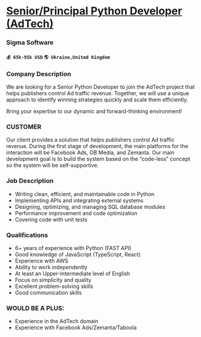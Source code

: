 # [Senior/Principal Python Developer (AdTech)](https://www.remotewlb.com/apply/senior-principal-python-developer-adtech)  
### Sigma Software  
#### `💰 65k-95k USD` `🌎 Ukraine,United Kingdom`  

### Company Description

We are looking for a Senior Python Developer to join the AdTech project that helps publishers control Ad traffic revenue. Together, we will use a unique approach to identify winning strategies quickly and scale them efficiently.

Bring your expertise to our dynamic and forward-thinking environment!

### CUSTOMER

Our client provides a solution that helps publishers control Ad traffic revenue. During the first stage of development, the main platforms for the interaction will be Facebook Ads, OB Media, and Zemanta. Our main development goal is to build the system based on the “code-less” concept so the system will be self-supportive.

### Job Description

  * Writing clean, efficient, and maintainable code in Python 
  * Implementing APIs and integrating external systems 
  * Designing, optimizing, and managing SQL database modules 
  * Performance improvement and code optimization 
  * Covering code with unit tests 

### Qualifications

  * 6+ years of experience with Python (FAST API) 
  * Good knowledge of JavaScript (TypeScript, React) 
  * Experience with AWS 
  * Ability to work independently 
  * At least an Upper-Intermediate level of English 
  * Focus on simplicity and quality 
  * Excellent problem-solving skills 
  * Good communication skills 

### WOULD BE A PLUS:

  * Experience in the AdTech domain 
  * Experience with Facebook Ads/Zemanta/Taboola 

